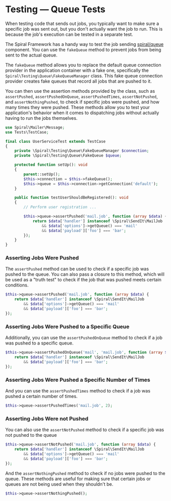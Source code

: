 # Testing — Queue Tests

When testing code that sends out jobs, you typically want to make sure a specific job was sent out, but you don't
actually want the job to run. This is because the job's execution can be tested in a separate test.

The Spiral Framework has a handy way to test the job sending [spiral/queue](../queue/configuration.md) component. You
can use the `fakeQueue` method to prevent jobs from being sent to the actual queue.

The `fakeQueue` method allows you to replace the default queue connection provider in the application container with a
fake one, specifically the `Spiral\Testing\Queue\FakeQueueManager` class. This fake queue connection provider creates
fake queues that record all jobs that are pushed to it.

You can then use the assertion methods provided by the class, such as `assertPushed`, `assertPushedOnQueue`, 
`assertPushedTimes`, `assertNotPushed`, and `assertNothingPushed`, to check if specific jobs were pushed, and how many 
times they were pushed. These methods allow you to test your application's behavior when it comes to dispatching jobs 
without actually having to run the jobs themselves.

```php
use Spiral\Mailer\Message;
use Tests\TestCase;

final class UserServiceTest extends TestCase
{
    private \Spiral\Testing\Queue\FakeQueueManager $connection;
    private \Spiral\Testing\Queue\FakeQueue $queue;

    protected function setUp(): void
    {
        parent::setUp();
        $this->connection = $this->fakeQueue();
        $this->queue = $this->connection->getConnection('default');
    }

    public function testUserShouldBeRegistered(): void
    {
        // Perform user registration ...

        $this->queue->assertPushed('mail.job', function (array $data) {
            return $data['handler'] instanceof \Spiral\SendIt\MailJob
                && $data['options']->getQueue() === 'mail'
                && $data['payload']['foo'] === 'bar';
        });
    }
}
```

### Asserting Jobs Were Pushed

The `assertPushed` method can be used to check if a specific job was pushed to the queue. You can also pass a closure to
this method, which will be used as a "truth test" to check if the job that was pushed meets certain conditions.

```php
$this->queue->assertPushed('mail.job', function (array $data) {
    return $data['handler'] instanceof \Spiral\SendIt\MailJob
        && $data['options']->getQueue() === 'mail'
        && $data['payload']['foo'] === 'bar';
});
```

### Asserting Jobs Were Pushed to a Specific Queue

Additionally, you can use the `assertPushedOnQueue` method to check if a job was pushed to a specific queue.

```php
$this->queue->assertPushedOnQueue('mail', 'mail.job', function (array $data) {
    return $data['handler'] instanceof \Spiral\SendIt\MailJob
        && $data['payload']['foo'] === 'bar';
});
```

### Asserting Jobs Were Pushed a Specific Number of Times

And you can use the `assertPushedTimes` method to check if a job was pushed a certain number of times.

```php
$this->queue->assertPushedTimes('mail.job', 2);
```

### Asserting Jobs Were not Pushed

You can also use the `assertNotPushed` method to check if a specific job was not pushed to the queue

```php
$this->queue->assertNotPushed('mail.job', function (array $data) {
    return $data['handler'] instanceof \Spiral\SendIt\MailJob
        && $data['options']->getQueue() === 'mail'
        && $data['payload']['foo'] === 'bar';
});
```

And the `assertNothingPushed` method to check if no jobs were pushed to the queue. These methods are useful for making
sure that certain jobs or queues are not being used when they shouldn't be.

```php
$this->queue->assertNothingPushed();
```
